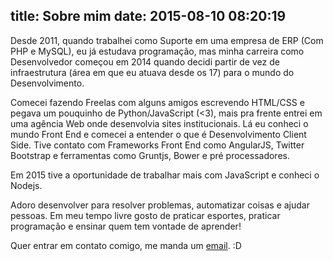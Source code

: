 title: Sobre mim
date: 2015-08-10 08:20:19
---

Desde 2011, quando trabalhei como Suporte em uma empresa de ERP (Com PHP e MySQL), eu já estudava programação, mas minha carreira como Desenvolvedor começou em 2014 quando decidi partir de vez de infraestrutura (área em que eu atuava desde os 17) para o mundo do Desenvolvimento.

Comecei fazendo Freelas com alguns amigos escrevendo HTML/CSS e pegava um pouquinho de Python/JavaScript (<3), mais pra frente entrei em uma agência Web onde desenvolvia sites institucionais. Lá eu conheci o mundo Front End e comecei a entender o que é Desenvolvimento Client Side. Tive contato com Frameworks Front End como AngularJS, Twitter Bootstrap e ferramentas como Gruntjs, Bower e pré processadores.

Em 2015 tive a oportunidade de trabalhar mais com JavaScript e conheci o Nodejs.

Adoro desenvolver para resolver problemas, automatizar coisas e ajudar pessoas. Em meu tempo livre gosto de praticar esportes, praticar programação e ensinar quem tem vontade de aprender!

Quer entrar em contato comigo, me manda um <a href="mailto:w.oliveira542@gmail.com">email</a>. :D